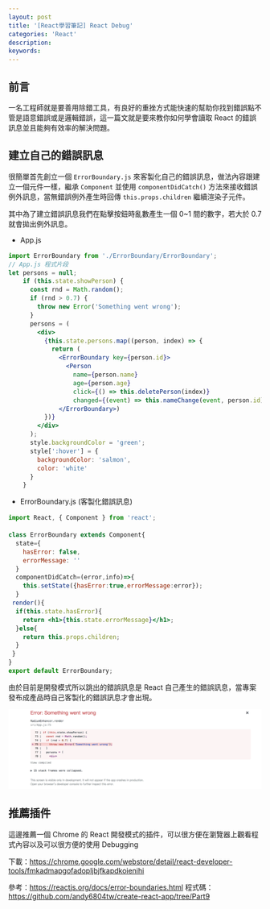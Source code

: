 ```yaml
---
layout: post
title: '[React學習筆記] React Debug'
categories: 'React'
description: 
keywords: 
---
```



## 前言
一名工程師就是要善用除錯工具，有良好的重挫方式能快速的幫助你找到錯誤點不管是語意錯誤或是邏輯錯誤，這一篇文就是要來教你如何學會讀取 React 的錯誤訊息並且能夠有效率的解決問題。


## 建立自己的錯誤訊息
很簡單首先創立一個 `ErrorBoundary.js` 來客製化自己的錯誤訊息，做法內容跟建立一個元件一樣，繼承 `Component` 並使用 `componentDidCatch()` 方法來接收錯誤例外訊息，當無錯誤例外產生時回傳 `this.props.children` 繼續渲染子元件。

其中為了建立錯誤訊息我們在點擊按鈕時亂數產生一個 0~1 間的數字，若大於 0.7 就會拋出例外訊息。

- App.js

```jsx
import ErrorBoundary from './ErrorBoundary/ErrorBoundary';
// App.js 程式片段
let persons = null;
    if (this.state.showPerson) {
      const rnd = Math.random();
      if (rnd > 0.7) {
        throw new Error('Something went wrong');
      }
      persons = (
        <div>
          {this.state.persons.map((person, index) => {
            return (
              <ErrorBoundary key={person.id}>
                <Person
                  name={person.name}
                  age={person.age}
                  click={() => this.deletePerson(index)}
                  changed={(event) => this.nameChange(event, person.id)} />
              </ErrorBoundary>)
          })}
        </div>
      );
      style.backgroundColor = 'green';
      style[':hover'] = {
        backgroundColor: 'salmon',
        color: 'white'
      }
    }
```

- ErrorBoundary.js (客製化錯誤訊息)

```jsx
import React, { Component } from 'react';

class ErrorBoundary extends Component{
  state={
    hasError: false,
    errorMessage: ''
  }
  componentDidCatch=(error,info)=>{
    this.setState({hasError:true,errorMessage:error});
  }
 render(){
  if(this.state.hasError){
    return <h1>{this.state.errorMessage}</h1>;
  }else{
    return this.props.children;
  }
 }
}
export default ErrorBoundary;
```

由於目前是開發模式所以跳出的錯誤訊息是 React 自己產生的錯誤訊息，當專案發布成產品時自己客製化的錯誤訊息才會出現。

<img src="/images/posts/react/2018/img1070204-1.png">


## 推薦插件
這邊推薦一個 Chrome 的 React 開發模式的插件，可以很方便在瀏覽器上觀看程式內容以及可以很方便的使用 Debugging

下載：https://chrome.google.com/webstore/detail/react-developer-tools/fmkadmapgofadopljbjfkapdkoienihi



參考：https://reactjs.org/docs/error-boundaries.html
程式碼：https://github.com/andy6804tw/create-react-app/tree/Part9
